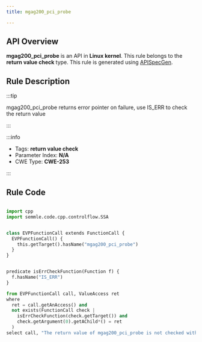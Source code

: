 ```yaml
---
title: mgag200_pci_probe

---
```



## API Overview
**mgag200_pci_probe** is an API in **Linux kernel**. This rule belongs to the **return value check** type. This rule is generated using [APISpecGen](../../tools/APISpecGen).
## Rule Description

:::tip

mgag200_pci_probe returns error pointer on failure, use IS_ERR to check the return value

:::

:::info

- Tags: **return value check**
- Parameter Index: **N/A**
- CWE Type: **CWE-253**

:::

## Rule Code
```python

import cpp
import semmle.code.cpp.controlflow.SSA


class EVPFunctionCall extends FunctionCall {
  EVPFunctionCall() {
    this.getTarget().hasName("mgag200_pci_probe")
  }
}


predicate isErrCheckFunction(Function f) {
  f.hasName("IS_ERR") 
}

from EVPFunctionCall call, ValueAccess ret
where
  ret = call.getAnAccess() and
  not exists(FunctionCall check |
    isErrCheckFunction(check.getTarget()) and
    check.getArgument(0).getAChild*() = ret
  )
select call, "The return value of mgag200_pci_probe is not checked with IS_ERR."
    
```